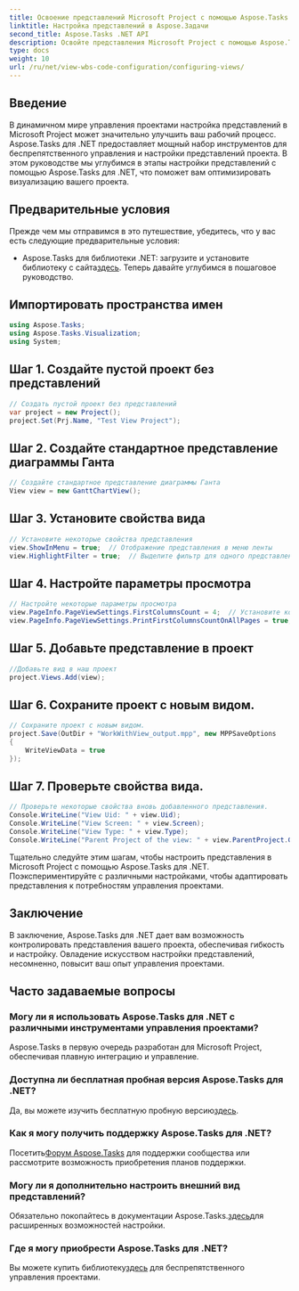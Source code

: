 ```yaml
---
title: Освоение представлений Microsoft Project с помощью Aspose.Tasks
linktitle: Настройка представлений в Aspose.Задачи
second_title: Aspose.Tasks .NET API
description: Освойте представления Microsoft Project с помощью Aspose.Tasks для .NET. Настраивайте и оптимизируйте свой опыт управления проектами без особых усилий.
type: docs
weight: 10
url: /ru/net/view-wbs-code-configuration/configuring-views/
---
```

## Введение
В динамичном мире управления проектами настройка представлений в Microsoft Project может значительно улучшить ваш рабочий процесс. Aspose.Tasks для .NET предоставляет мощный набор инструментов для беспрепятственного управления и настройки представлений проекта. В этом руководстве мы углубимся в этапы настройки представлений с помощью Aspose.Tasks для .NET, что поможет вам оптимизировать визуализацию вашего проекта.
## Предварительные условия
Прежде чем мы отправимся в это путешествие, убедитесь, что у вас есть следующие предварительные условия:
-  Aspose.Tasks для библиотеки .NET: загрузите и установите библиотеку с сайта[здесь](https://releases.aspose.com/tasks/net/).
Теперь давайте углубимся в пошаговое руководство.
## Импортировать пространства имен
```csharp
using Aspose.Tasks;
using Aspose.Tasks.Visualization;
using System;

```
## Шаг 1. Создайте пустой проект без представлений
```csharp
// Создать пустой проект без представлений
var project = new Project();
project.Set(Prj.Name, "Test View Project");
```
## Шаг 2. Создайте стандартное представление диаграммы Ганта
```csharp
// Создайте стандартное представление диаграммы Ганта
View view = new GanttChartView();
```
## Шаг 3. Установите свойства вида
```csharp
// Установите некоторые свойства представления
view.ShowInMenu = true;  // Отображение представления в меню ленты
view.HighlightFilter = true;  // Выделите фильтр для одного представления
```
## Шаг 4. Настройте параметры просмотра
```csharp
// Настройте некоторые параметры просмотра
view.PageInfo.PageViewSettings.FirstColumnsCount = 4;  // Установите количество первых столбцов, которые будут напечатаны на всех страницах.
view.PageInfo.PageViewSettings.PrintFirstColumnsCountOnAllPages = true;  // Распечатать указанное количество первых столбцов на всех страницах.
```
## Шаг 5. Добавьте представление в проект
```csharp
//Добавьте вид в наш проект
project.Views.Add(view);
```
## Шаг 6. Сохраните проект с новым видом.
```csharp
// Сохраните проект с новым видом.
project.Save(OutDir + "WorkWithView_output.mpp", new MPPSaveOptions
{
    WriteViewData = true
});
```
## Шаг 7. Проверьте свойства вида.
```csharp
// Проверьте некоторые свойства вновь добавленного представления.
Console.WriteLine("View Uid: " + view.Uid);
Console.WriteLine("View Screen: " + view.Screen);
Console.WriteLine("View Type: " + view.Type);
Console.WriteLine("Parent Project of the view: " + view.ParentProject.Get(Prj.Name));
```
Тщательно следуйте этим шагам, чтобы настроить представления в Microsoft Project с помощью Aspose.Tasks для .NET. Поэкспериментируйте с различными настройками, чтобы адаптировать представления к потребностям управления проектами.
## Заключение
В заключение, Aspose.Tasks для .NET дает вам возможность контролировать представления вашего проекта, обеспечивая гибкость и настройку. Овладение искусством настройки представлений, несомненно, повысит ваш опыт управления проектами.
## Часто задаваемые вопросы
### Могу ли я использовать Aspose.Tasks для .NET с различными инструментами управления проектами?
Aspose.Tasks в первую очередь разработан для Microsoft Project, обеспечивая плавную интеграцию и управление.
### Доступна ли бесплатная пробная версия Aspose.Tasks для .NET?
 Да, вы можете изучить бесплатную пробную версию[здесь](https://releases.aspose.com/).
### Как я могу получить поддержку Aspose.Tasks для .NET?
 Посетить[Форум Aspose.Tasks](https://forum.aspose.com/c/tasks/15) для поддержки сообщества или рассмотрите возможность приобретения планов поддержки.
### Могу ли я дополнительно настроить внешний вид представлений?
 Обязательно покопайтесь в документации Aspose.Tasks.[здесь](https://reference.aspose.com/tasks/net/)для расширенных возможностей настройки.
### Где я могу приобрести Aspose.Tasks для .NET?
 Вы можете купить библиотеку[здесь](https://purchase.aspose.com/buy) для беспрепятственного управления проектами.